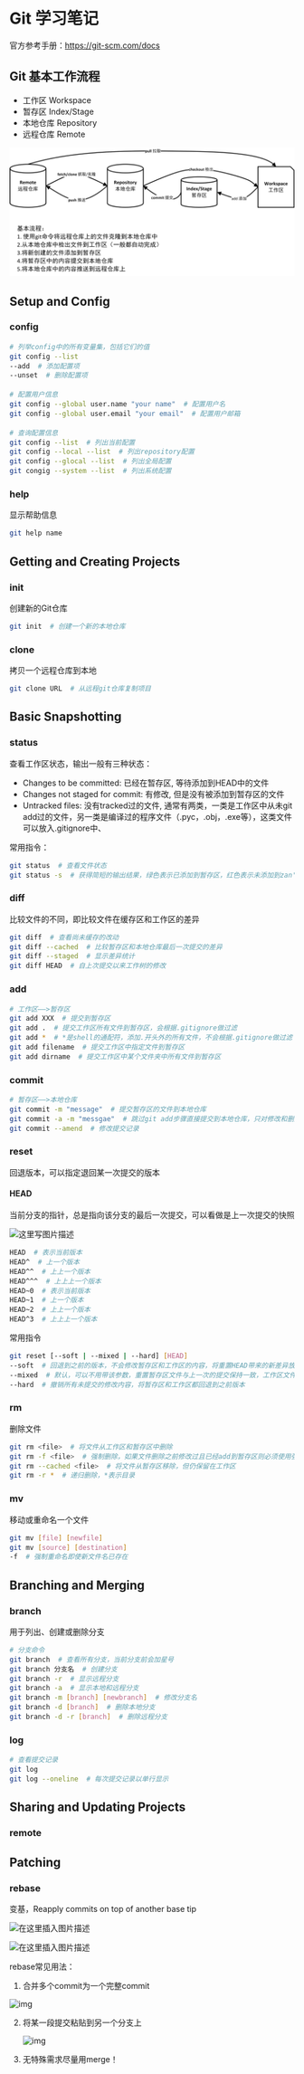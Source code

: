 # Git 学习笔记

官方参考手册：https://git-scm.com/docs

## Git 基本工作流程

- 工作区 Workspace
- 暂存区 Index/Stage
- 本地仓库 Repository
- 远程仓库 Remote

![](Git基本工作流程.png)

## Setup and Config

### config

```bash
# 列举config中的所有变量集，包括它们的值
git config --list
--add  # 添加配置项
--unset  # 删除配置项

# 配置用户信息
git config --global user.name "your name"  # 配置用户名
git config --global user.email "your email"  # 配置用户邮箱

# 查询配置信息
git config --list  # 列出当前配置
git config --local --list  # 列出repository配置
git config --glocal --list  # 列出全局配置
git congig --system --list  # 列出系统配置
```

### help

显示帮助信息

```bash
git help name
```

## Getting and Creating Projects

### init

创建新的Git仓库

```bash
git init  # 创建一个新的本地仓库
```

### clone

拷贝一个远程仓库到本地

```bash
git clone URL  # 从远程git仓库复制项目
```

## Basic Snapshotting

### status

查看工作区状态，输出一般有三种状态：

- Changes to be committed: 已经在暂存区, 等待添加到HEAD中的文件
- Changes not staged for commit: 有修改, 但是没有被添加到暂存区的文件
- Untracked files: 没有tracked过的文件, 通常有两类，一类是工作区中从未git add过的文件，另一类是编译过的程序文件（.pyc，.obj，.exe等），这类文件可以放入.gitignore中、

常用指令：

```bash
git status  # 查看文件状态
git status -s  # 获得简短的输出结果，绿色表示已添加到暂存区，红色表示未添加到zan'cun区，M表示修改，D表示删除，??表示untracked
```

### diff

比较文件的不同，即比较文件在缓存区和工作区的差异

```bash
git diff  # 查看尚未缓存的改动
git diff --cached  # 比较暂存区和本地仓库最后一次提交的差异
git diff --staged  # 显示差异统计
git diff HEAD  # 自上次提交以来工作树的修改
```

### add

```bash
# 工作区——>暂存区
git add XXX  # 提交到暂存区
git add .  # 提交工作区所有文件到暂存区，会根据.gitignore做过滤
git add *  # *是shell的通配符，添加.开头外的所有文件，不会根据.gitignore做过滤（慎用）
git add filename  # 提交工作区中指定文件到暂存区
git add dirname  # 提交工作区中某个文件夹中所有文件到暂存区
```

### commit

```bash
# 暂存区——>本地仓库
git commit -m "message"  # 提交暂存区的文件到本地仓库
git commit -a -m "messgae"  # 跳过git add步骤直接提交到本地仓库，只对修改和删除的文件有效，新文件仍需git add，否则为untracked状态
git commit --amend  # 修改提交记录
```

### reset

回退版本，可以指定退回某一次提交的版本 

#### HEAD

当前分支的指针，总是指向该分支的最后一次提交，可以看做是上一次提交的快照

![这里写图片描述](https://img-blog.csdn.net/20180819222755855)

```bash
HEAD  # 表示当前版本
HEAD^  # 上一个版本
HEAD^^  # 上上一个版本
HEAD^^^  # 上上上一个版本
HEAD~0  # 表示当前版本
HEAD~1  # 上一个版本
HEAD~2  # 上上一个版本
HEAD^3  # 上上上一个版本
```

常用指令

```bash
git reset [--soft | --mixed | --hard] [HEAD]
--soft  # 回退到之前的版本，不会修改暂存区和工作区的内容，将重置HEAD带来的新差异放进暂存区
--mixed  # 默认，可以不用带该参数，重置暂存区文件与上一次的提交保持一致，工作区文件内容保持不变
--hard  # 撤销所有未提交的修改内容，将暂存区和工作区都回退到之前版本
```

### rm

删除文件

```bash
git rm <file>  # 将文件从工作区和暂存区中删除
git rm -f <file>  # 强制删除，如果文件删除之前修改过且已经add到暂存区则必须使用强制删除
git rm --cached <file>  # 将文件从暂存区移除，但仍保留在工作区
git rm -r *  # 递归删除，*表示目录
```

### mv

移动或重命名一个文件

```bash
git mv [file] [newfile]
git mv [source] [destination]
-f  # 强制重命名即使新文件名已存在
```

## Branching and Merging

### branch

用于列出、创建或删除分支

```bash
# 分支命令
git branch  # 查看所有分支，当前分支前会加星号
git branch 分支名  # 创建分支
git branch -r  # 显示远程分支
git branch -a  # 显示本地和远程分支
git branch -m [branch] [newbranch]  # 修改分支名
git branch -d [branch]  # 删除本地分支
git branch -d -r [branch]  # 删除远程分支
```

###  log

```bash
# 查看提交记录
git log
git log --oneline  # 每次提交记录以单行显示

```

## Sharing and Updating Projects

### remote

## Patching

### rebase

变基，Reapply commits on top of another base tip

![在这里插入图片描述](https://img-blog.csdnimg.cn/36efc2704d174acab598c4b9addd3694.png?)

![在这里插入图片描述](https://img-blog.csdnimg.cn/12b959efcc454da5a15b9fdec493d61b.png?)

rebase常见用法：

1. 合并多个commit为一个完整commit

![img](https://upload-images.jianshu.io/upload_images/2147642-42195cacced56729.png?imageMogr2/auto-orient/strip|imageView2/2/w/417/format/webp)

2. 将某一段提交粘贴到另一个分支上

   ![img](https://upload-images.jianshu.io/upload_images/2147642-0de010746cb78401.png?imageMogr2/auto-orient/strip|imageView2/2/w/808/format/webp)

3. 无特殊需求尽量用merge！




